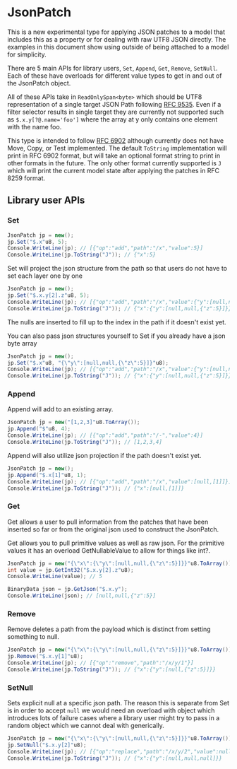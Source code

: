 # JsonPatch

This is a new experimental type for applying JSON patches to a model that includes this as a property
or for dealing with raw UTF8 JSON directly.  The examples in this document show using outside
of being attached to a model for simplicity.

There are 5 main APIs for library users, `Set`, `Append`, `Get`, `Remove`, `SetNull`.  Each of these have overloads for different
value types to get in and out of the JsonPatch object.

All of these APIs take in `ReadOnlySpan<byte>` which should be UTF8 representation of a single target JSON Path following [RFC 9535](https://www.rfc-editor.org/rfc/rfc9535).
Even if a filter selector results in single target they are currently not supported such as `$.x.y[?@.name='foo']` where the array at y only contains one element with the name foo.

This type is intended to follow [RFC 6902](https://www.rfc-editor.org/rfc/rfc6902) although currently does not have Move, Copy, or Test implemented.
The default `ToString` implementation will print in RFC 6902 format, but will take an
optional format string to print in other formats in the future.  The only other format currently supported is `J` which will print the current model state
after applying the patches in RFC 8259 format.

## Library user APIs

### Set

```c#
JsonPatch jp = new();
jp.Set("$.x"u8, 5);
Console.WriteLine(jp); // [{"op":"add","path":"/x","value":5}]
Console.WriteLine(jp.ToString("J")); // {"x":5}
```

Set will project the json structure from the path so that users do not have to set each layer one by one

```c#
JsonPatch jp = new();
jp.Set("$.x.y[2].z"u8, 5);
Console.WriteLine(jp); // [{"op":"add","path":"/x","value":{"y":[null,null,{"z":5}]}}]
Console.WriteLine(jp.ToString("J")); // {"x":{"y":[null,null,{"z":5}]}}
```

The nulls are inserted to fill up to the index in the path if it doesn't exist yet.

You can also pass json structures yourself to Set if you already have a json byte array

```c#
JsonPatch jp = new();
jp.Set("$.x"u8, "{\"y\":[null,null,{\"z\":5}]}"u8);
Console.WriteLine(jp); // [{"op":"add","path":"/x","value":{"y":[null,null,{"z":5}]}}]
Console.WriteLine(jp.ToString("J")); // {"x":{"y":[null,null,{"z":5}]}}
```

### Append

Append will add to an existing array.

```c#
JsonPatch jp = new("[1,2,3]"u8.ToArray());
jp.Append("$"u8, 4);
Console.WriteLine(jp); // [{"op":"add","path":"/-","value":4}]
Console.WriteLine(jp.ToString("J")); // [1,2,3,4]
```

Append will also utilize json projection if the path doesn't exist yet.

```c#
JsonPatch jp = new();
jp.Append("$.x[1]"u8, 1);
Console.WriteLine(jp); // [{"op":"add","path":"/x","value":[null,[1]]}]
Console.WriteLine(jp.ToString("J")); // {"x":[null,[1]]}
```

### Get

Get allows a user to pull information from the patches that have been inserted so far or from the
original json used to construct the JsonPatch.

Get allows you to pull primitive values as well as raw json.  For the primitive values it has an overload GetNullableValue to allow for things like int?.

```c#
JsonPatch jp = new("{\"x\":{\"y\":[null,null,{\"z\":5}]}}"u8.ToArray());
int value = jp.GetInt32("$.x.y[2].z"u8);
Console.WriteLine(value); // 5

BinaryData json = jp.GetJson("$.x.y");
Console.WriteLine(json); // [null,null,{"z":5}]
```

### Remove

Remove deletes a path from the payload which is distinct from setting something to null.

```c#
JsonPatch jp = new("{\"x\":{\"y\":[null,null,{\"z\":5}]}}"u8.ToArray());
jp.Remove("$.x.y[1]"u8);
Console.WriteLine(jp); // [{"op":"remove","path":"/x/y/1"}]
Console.WriteLine(jp.ToString("J")); // {"x":{"y":[null,{"z":5}]}}
```

### SetNull

Sets explicit null at a specific json path.  The reason this is separate from Set is in order to accept `null` we would need an
overload with object which introduces lots of failure cases where a library user might try to pass in a random object which
we cannot deal with generically.

```c#
JsonPatch jp = new("{\"x\":{\"y\":[null,null,{\"z\":5}]}}"u8.ToArray());
jp.SetNull("$.x.y[2]"u8);
Console.WriteLine(jp); // [{"op":"replace","path":"/x/y/2","value":null}]
Console.WriteLine(jp.ToString("J")); // {"x":{"y":[null,null,null]}}
```
